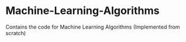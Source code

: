 # Machine-Learning-Algorithms
Contains the code for Machine Learning Algorithms (Implemented from scratch)
